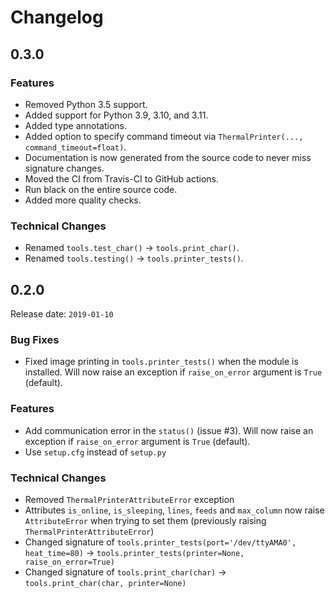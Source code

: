 # Changelog

## 0.3.0

### Features

- Removed Python 3.5 support.
- Added support for Python 3.9, 3.10, and 3.11.
- Added type annotations.
- Added option to specify command timeout via `ThermalPrinter(..., command_timeout=float)`.
- Documentation is now generated from the source code to never miss signature changes.
- Moved the CI from Travis-CI to GitHub actions.
- Run black on the entire source code.
- Added more quality checks.

### Technical Changes

- Renamed `tools.test_char()` -> `tools.print_char()`.
- Renamed `tools.testing()` -> `tools.printer_tests()`.

## 0.2.0

Release date: `2019-01-10`

### Bug Fixes

- Fixed image printing in `tools.printer_tests()` when the module is installed. Will now raise an exception if `raise_on_error` argument is `True` (default).

### Features

- Add communication error in the `status()` (issue #3). Will now raise an exception if `raise_on_error` argument is `True` (default).
- Use `setup.cfg` instead of `setup.py`

### Technical Changes

- Removed `ThermalPrinterAttributeError` exception
- Attributes `is_online`, `is_sleeping`, `lines`, `feeds` and `max_column` now raise `AttributeError` when trying to set them (previously raising `ThermalPrinterAttributeError`)
- Changed signature of `tools.printer_tests(port='/dev/ttyAMA0', heat_time=80)` -> `tools.printer_tests(printer=None, raise_on_error=True)`
- Changed signature of `tools.print_char(char)` -> `tools.print_char(char, printer=None)`
